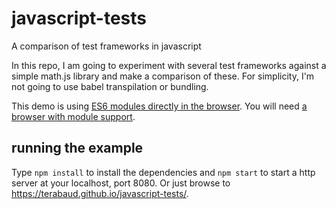 # javascript-tests
A comparison of test frameworks in javascript

In this repo, I am going to experiment with several test frameworks against a simple math.js library and make a comparison of these.
For simplicity, I'm not going to use babel transpilation or bundling. 

This demo is using [ES6 modules directly in the browser](https://jakearchibald.com/2017/es-modules-in-browsers/). You will need [a browser with module support](https://caniuse.com/#search=modules).

## running the example

Type `npm install` to install the dependencies and `npm start` to start a http server at your localhost, port 8080.
Or just browse to https://terabaud.github.io/javascript-tests/.